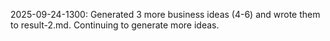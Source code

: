 2025-09-24-1300: Generated 3 more business ideas (4-6) and wrote them to result-2.md. Continuing to generate more ideas.